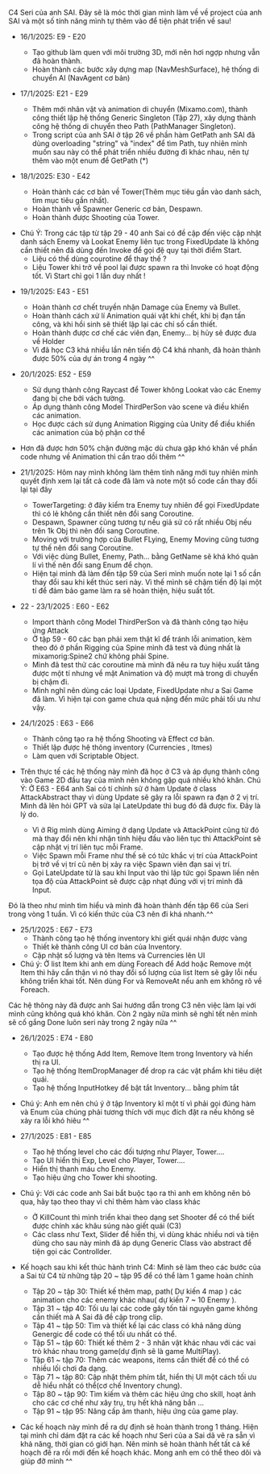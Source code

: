 C4 Seri của anh SAI. Đây sẽ là móc thời gian mình làm về về project của anh SAI và một số tính năng mình tự thêm vào để tiện phát triển về sau!
- 16/1/2025: E9 - E20
  + Tạo github làm quen với môi trường 3D, mới nên hơi ngợp nhưng vẫn đã hoàn thành.
  + Hoàn thành các bước xây dựng map (NavMeshSurface), hệ thống di chuyển AI (NavAgent cơ bản)
    
- 17/1/2025: E21 - E29
  + Thêm mới nhân vật và animation di chuyển (Mixamo.com), thành công thiết lập hệ thống Generic Singleton (Tập 27), xây dựng thành công hệ thống di chuyển theo Path (PathManager Singleton).
  + Trong script của anh SAI ở tập 26 về phần hàm GetPath anh SAI đã dùng overloading "string" và "index" để tìm Path, tuy nhiên mình muốn sau này có thể phát triển nhiều đường đi khác nhau, nên tự thêm vào một enum để GetPath (*)
  
- 18/1/2025: E30 - E42
  + Hoàn thành các cơ bản về Tower(Thêm mục tiêu gần vào danh sách, tìm mục tiêu gần nhất).
  + Hoàn thành về Spawner Generic cơ bản, Despawn.
  + Hoàn thành được Shooting của Tower.
    
* Chú Ý: Trong các tập từ tập 29 - 40 anh Sai có đề cập đến việc cập nhật danh sách Enemy và Lookat Enemy liên tục trong FixedUpdate là không cần thiết nên đã dùng đến Invoke để gọi đệ quy tại thời điểm Start.
    - Liệu có thể dùng courotine để thay thế ?
    - Liệu Tower khi trở về pool lại được spawn ra thì Invoke có hoạt động tốt. Vì Start chỉ gọi 1 lần duy nhất !

- 19/1/2025: E43 - E51
  + Hoàn thành cơ chết truyền nhận Damage của Enemy và Bullet.
  + Hoàn thành cách xử lí Animation quái vật khi chết, khi bị đạn tấn công, và khi hồi sinh sẽ thiết lập lại các chỉ số cần thiết.
  + Hoàn thành được cơ chế các viên đạn, Enemy... bị hủy sẽ được đưa về Holder

  * Vì đã học C3 khá nhiều lần nên tiến độ C4 khá nhanh, đã hoàn thành được 50% của dự án trong 4 ngày ^^

- 20/1/2025: E52 - E59
  + Sử dụng thành công Raycast để Tower không Lookat vào các Enemy đang bị che bởi vách tường.
  + Áp dụng thành công Model ThirdPerSon vào scene và điều khiển các animation.
  + Học được cách sử dụng Animation Rigging của Unity để điều khiển các animation của bộ phận cơ thể
 
 * Hơn đã được hơn 50% chặn đường mặc dù chưa gặp khó khăn về phần code nhưng về Animation thì cần trao dồi thêm ^^

* 21/1/2025: Hôm nay mình không làm thêm tính năng mới tuy nhiên mình quyết định xem lại tất cả code đã làm và note một số code cần thay đổi lại tại đây 
  + TowerTargeting: ở đây kiểm tra Enemy tuy nhiên để gọi FixedUpdate thì có lẻ không cần thiết nên đổi sang Coroutine.
  + Despawn, Spawner cũng tương tự nếu giả sử có rất nhiều Obj nếu trên 1k Obj thì nên đổi sang Coroutine.
  + Moving với trường hợp của Bullet FLying, Enemy Moving cũng tương tự thế nên đổi sang Coroutine.
  + Với việc dùng Bullet, Enemy, Path... bằng GetName sẽ khá khó quản lí vì thế nên đổi sang Enum để chọn.
 
  * Hiện tại mình đã làm đến tập 59 của Seri mình muốn note lại 1 số cần thay đổi sau khi kết thúc seri này. Vì thế mình sẽ chậm tiến độ lại một tí để đảm bảo game làm ra sẽ hoàn thiện, hiệu suất tốt.
 
* 22 - 23/1/2025 : E60 - E62
  + Import thành công Model ThirdPerSon và đã thành công tạo hiệu ứng Attack
  + Ở tập 59 - 60 các bạn phải xem thật kĩ để tránh lỗi animation, kèm theo đó ở phần Rigging của Spine mình đã test và đúng nhất là mixamorig:Spine2 chứ không phải Spine.
  + Mình đã test thử các coroutine mà mình đã nêu ra tuy hiệu xuất tăng được một tí nhưng về mặt Animation và độ mượt mà trong di chuyển bị chậm đi.

  * Mình nghĩ nên dùng các loại Update, FixedUpdate như a Sai Game đã làm. Vì hiện tại con game chưa quá nặng đến mức phải tối ưu như vậy.
   
* 24/1/2025 : E63 - E66 
  + Thành công tạo ra hệ thống Shooting và Effect cơ bản.
  + Thiết lập được hệ thông inventory (Currencies , Itmes)
  + Làm quen với Scriptable Object.
    
* Trên thực tế các hệ thống này mình đã học ở C3 và áp dụng thành công vào Game 2D đầu tay của mình nên không gặp quá nhiều khó khăn.
Chú Ý: Ở E63 - E64 anh Sai có tí chỉnh sử ở hàm Update ở class AttackAbstract thay vì dùng Update sẽ gây ra lỗi spawn ra đạn ở 2 vị trí. Mình đã lên hỏi GPT và sửa lại LateUpdate thì bug đó đã được fix. Đây là lý do.
  + Vì ở Rig mình dùng Aiming ở dạng Update và AttackPoint cũng từ đó mà thay đổi nên khi nhận tính hiệu đầu vào liên tục thì AttackPoint sẽ cập nhật vị trí liên tục mỗi Frame.
  + Việc Spawn mỗi Frame như thế sẽ có tức khắc vị trí của AttackPoint bị trở về vị trí cũ nên bị xảy ra việc Spawn viên đạn sai vị trí.
  + Gọi LateUpdate từ là sau khi Input vào thì lập tức gọi Spawn liền nên tọa độ của AttackPoint sẽ được cập nhạt đúng với vị trí mình đã Input.

Đó là theo như mình tìm hiểu và mình đã hoàn thành đến tập 66 của Seri trong vòng 1 tuần. Vì có kiến thức của C3 nên đi khá nhanh.^^

* 25/1/2025 : E67 - E73
  + Thành công tạo hệ thống inventory khi giết quái nhận được vàng 
  + Thiết kê thành công UI cơ bản của Inventory.
  + Cập nhật số lượng và tên Items và Currencies lên UI
* Chú ý: Ở list Item khi anh em dùng Foreach để Add hoặc Remove một Item thì hãy cẩn thận vì nó thay đổi số lượng của list Item sẽ gây lỗi nếu không triển khai tốt. Nên dùng For và RemoveAt nếu anh em không rõ về Foreach.
  
Các hệ thông này đã được anh Sai hướng dẫn trong C3 nên việc làm lại với mình cũng không quá khó khăn. Còn 2 ngày nữa mình sẽ nghỉ tết nên mình sẽ cố gắng Done luôn seri này trong 2 ngày nữa ^^

* 26/1/2025 : E74 - E80
  + Tạo được hệ thống Add Item, Remove Item trong Inventory và hiển thị ra UI.
  + Tạo hệ thống ItemDropManager để drop ra các vật phẩm khi tiêu diệt quái.
  + Tạo hệ thống InputHotkey để bật tắt Inventory... bằng phím tắt

* Chú ý: Anh em nên chú ý ở tập Inventory kĩ một tí vì phải gọi đúng hàm và Enum của chúng phải tương thích với mục đích đặt ra nếu không sẽ xảy ra lỗi khó hiêu ^^

* 27/1/2025 : E81 - E85
  + Tạo hệ thống level cho các đối tượng như Player, Tower....
  + Tạo UI hiển thị Exp, Level cho Player, Tower....
  + Hiển thị thanh máu cho Enemy.
  + Tạo hiệu ứng cho Tower khi shooting.


* Chú ý: Với các code anh Sai bắt buộc tạo ra thì anh em không nên bỏ qua, hãy tạo theo thay vì chỉ thêm hàm vào class khác
  + Ở KillCount thì mình triển khai theo dạng set Shooter để có thể biết được chính xác khâu súng nào giết quái (C3)
  + Các class như Text, Slider để hiển thị, vì dùng khác nhiều nơi và tiện dùng cho sau này mình đã áp dụng Generic Class vào abstract để tiện gọi các Controllder.


* Kế hoạch sau khi kết thúc hành trình C4: Mình sẽ làm theo các bước của a Sai từ C4 từ những tập 20 ~ tập 95 để có thể làm 1 game hoàn chỉnh 
  + Tập 20 ~ tập 30: Thiết kế thêm map, path( Dự kiến 4 map ) các animation cho các enemy khác nhau( dự kiến 7 ~ 10 Enemy ).
  + Tập 31 ~ tập 40: Tối ưu lại các code gây tốn tài nguyên game không cần thiết mà A Sai đã đề cập trong clip.
  + Tập 41 ~ tập 50: Tìm và thiết kế lại các class có khả năng dùng Genergic để code có thể tối ưu nhất có thể.
  + Tập 51 ~ tập 60: Thiết kế thêm 2 - 3 nhân vật khác nhau với các vai trò khác nhau trong game(dự định sẽ là game MultiPlay).
  + Tập 61 ~ tập 70: Thêm các weapons, items cần thiết để có thể có nhiều lối chơi đa dạng.
  + Tập 71 ~ tập 80: Cập nhật thêm phím tắt, hiển thị UI một cách tối ưu dễ hiểu nhất có thể(cơ chế Inventory chung).
  + Tập 80 ~ tập 90: Tìm kiếm và thêm các hiệu ứng cho skill, hoạt ảnh cho các cơ chế như xây trụ, trụ hết khả năng bắn ...
  + Tập 91 ~ tập 95: Nâng cấp âm thanh, hiệu ứng của game play.

* Các kế hoạch này mình đề ra dự định sẽ hoàn thành trong 1 tháng. Hiện tại mình chỉ dám đặt ra các kế hoạch như Seri của a Sai dã vẽ ra sẵn vì khả năng, thời gian có giới hạn. Nên mình sẽ hoàn thành hết tất cả kế hoạch đề ra rồi mới đến kế hoạch khác. Mong anh em có thể theo dõi và giúp đỡ mình ^^
